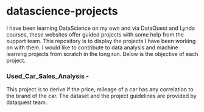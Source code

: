 # datascience-projects

I have been learning DataScience on my own and via DataQuest and Lynda courses, these websites offer guided projects with some help from the support team. This repository is to display the projects I have been working on with them. I would like to contribute to data analysis and machine learning projects from scratch in the long run. Below is the objective of each project.

### Used_Car_Sales_Analysis - 
This project is to derive if the price, mileage of a car has any correlation to the brand of the car. The dataset and the project guidelines are provided by dataquest team. 
